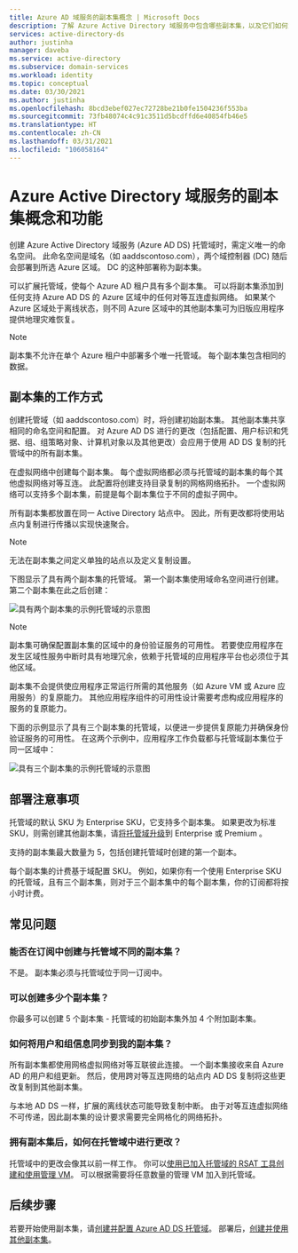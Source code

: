 ```yaml
---
title: Azure AD 域服务的副本集概念 | Microsoft Docs
description: 了解 Azure Active Directory 域服务中包含哪些副本集，以及它们如何为需要标识服务的应用程序提供冗余。
services: active-directory-ds
author: justinha
manager: daveba
ms.service: active-directory
ms.subservice: domain-services
ms.workload: identity
ms.topic: conceptual
ms.date: 03/30/2021
ms.author: justinha
ms.openlocfilehash: 8bcd3ebef027ec72728be21b0fe1504236f553ba
ms.sourcegitcommit: 73fb48074c4c91c3511d5bcdffd6e40854fb46e5
ms.translationtype: HT
ms.contentlocale: zh-CN
ms.lasthandoff: 03/31/2021
ms.locfileid: "106058164"
---
```

# <a name="replica-sets-concepts-and-features-for-azure-active-directory-domain-services"></a>Azure Active Directory 域服务的副本集概念和功能

创建 Azure Active Directory 域服务 (Azure AD DS) 托管域时，需定义唯一的命名空间。 此命名空间是域名（如 aaddscontoso.com），两个域控制器 (DC) 随后会部署到所选 Azure 区域。 DC 的这种部署称为副本集。

可以扩展托管域，使每个 Azure AD 租户具有多个副本集。 可以将副本集添加到任何支持 Azure AD DS 的 Azure 区域中的任何对等互连虚拟网络。 如果某个 Azure 区域处于离线状态，则不同 Azure 区域中的其他副本集可为旧版应用程序提供地理灾难恢复。

> [!NOTE]
> 副本集不允许在单个 Azure 租户中部署多个唯一托管域。 每个副本集包含相同的数据。

## <a name="how-replica-sets-work"></a>副本集的工作方式

创建托管域（如 aaddscontoso.com）时，将创建初始副本集。 其他副本集共享相同的命名空间和配置。 对 Azure AD DS 进行的更改（包括配置、用户标识和凭据、组、组策略对象、计算机对象以及其他更改）会应用于使用 AD DS 复制的托管域中的所有副本集。

在虚拟网络中创建每个副本集。 每个虚拟网络都必须与托管域的副本集的每个其他虚拟网络对等互连。 此配置将创建支持目录复制的网格网络拓扑。 一个虚拟网络可以支持多个副本集，前提是每个副本集位于不同的虚拟子网中。

所有副本集都放置在同一 Active Directory 站点中。 因此，所有更改都将使用站点内复制进行传播以实现快速聚合。

> [!NOTE]
> 无法在副本集之间定义单独的站点以及定义复制设置。

下图显示了具有两个副本集的托管域。 第一个副本集使用域命名空间进行创建。 第二个副本集在此之后创建：

![具有两个副本集的示例托管域的示意图](./media/concepts-replica-sets/two-replica-set-example.png)

> [!NOTE]
> 副本集可确保配置副本集的区域中的身份验证服务的可用性。 若要使应用程序在发生区域性服务中断时具有地理冗余，依赖于托管域的应用程序平台也必须位于其他区域。
>
> 副本集不会提供使应用程序正常运行所需的其他服务（如 Azure VM 或 Azure 应用服务）的复原能力。 其他应用程序组件的可用性设计需要考虑构成应用程序的服务的复原能力。

下面的示例显示了具有三个副本集的托管域，以便进一步提供复原能力并确保身份验证服务的可用性。 在这两个示例中，应用程序工作负载都与托管域副本集位于同一区域中：

![具有三个副本集的示例托管域的示意图](./media/concepts-replica-sets/three-replica-set-example.png)

## <a name="deployment-considerations"></a>部署注意事项

托管域的默认 SKU 为 Enterprise SKU，它支持多个副本集。 如果更改为标准 SKU，则需创建其他副本集，请[将托管域升级](change-sku.md)到 Enterprise 或 Premium  。

支持的副本集最大数量为 5，包括创建托管域时创建的第一个副本。

每个副本集的计费基于域配置 SKU。 例如，如果你有一个使用 Enterprise SKU 的托管域，且有三个副本集，则对于三个副本集中的每个副本集，你的订阅都将按小时计费。

## <a name="frequently-asked-questions"></a>常见问题

### <a name="can-i-create-a-replica-set-in-subscription-different-from-my-managed-domain"></a>能否在订阅中创建与托管域不同的副本集？

不是。 副本集必须与托管域位于同一订阅中。

### <a name="how-many-replica-sets-can-i-create"></a>可以创建多少个副本集？

你最多可以创建 5 个副本集 - 托管域的初始副本集外加 4 个附加副本集。

### <a name="how-does-user-and-group-information-get-synchronized-to-my-replica-sets"></a>如何将用户和组信息同步到我的副本集？

所有副本集都使用网格虚拟网络对等互联彼此连接。 一个副本集接收来自 Azure AD 的用户和组更新。 然后，使用跨对等互连网络的站点内 AD DS 复制将这些更改复制到其他副本集。

与本地 AD DS 一样，扩展的离线状态可能导致复制中断。 由于对等互连虚拟网络不可传递，因此副本集的设计要求需要完全网格化的网络拓扑。

### <a name="how-do-i-make-changes-in-my-managed-domain-after-i-have-replica-sets"></a>拥有副本集后，如何在托管域中进行更改？

托管域中的更改会像其以前一样工作。 你可以[使用已加入托管域的 RSAT 工具创建和使用管理 VM](tutorial-create-management-vm.md)。 可以根据需要将任意数量的管理 VM 加入到托管域。

## <a name="next-steps"></a>后续步骤

若要开始使用副本集，请[创建并配置 Azure AD DS 托管域][tutorial-create-advanced]。 部署后，[创建并使用其他副本集][create-replica-set]。

<!-- LINKS - INTERNAL -->
[tutorial-create-advanced]: tutorial-create-instance-advanced.md
[create-replica-set]: tutorial-create-replica-set.md
